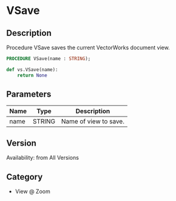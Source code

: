 # VSave

## Description
Procedure VSave saves the current VectorWorks document view.

```pascal
PROCEDURE VSave(name : STRING);
```

```python
def vs.VSave(name):
    return None
```

## Parameters
|Name|Type|Description|
|---|---|---|
|name|STRING|Name of view to save.|

## Version
Availability: from All Versions

## Category
* View @ Zoom

